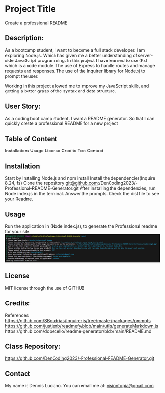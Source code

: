 # Project Title
Create a professional README

## Description: 
As a bootcamp student, I want to become a full stack developer. I am exploring Node.js. Which has given me a better understanding of server-side JavaScript  programming. In this project I have learned to use (Fs) which is a node module. The use of Express to handle routes and manage requests and responses. The use of the Inquirer library  for Node.sj to prompt the user. 

Working in this project allowed me to improve my JavaScript skills, and getting a better grasp of the syntax and data structure. 


## User Story:
As a coding boot camp student. 
I want a README generator. So that I can quickly create a professional README for a new project


## Table of Content
Installations
Usage
License
Credits
Test
Contact

## Installation
Start by Installing Node.js and npm install
Install the dependencies(Inquire 8.24, fs)
Clone the repository git@github.com:/DenCoding2023/-Professional-README-Generator.git
After installing the dependencies, run Node index.js in the terminal.
Answer the prompts.
Check the dist file to see your Readme.

## Usage
Run the application in (Node index.js), to generate the Professional readme for your site. 
![Alt text](<assest/readme img2.jpg>)

## License
MIT license through the use of GITHUB

## Credits:
References:
https://github.com/SBoudrias/Inquirer.js/tree/master/packages/prompts
https://github.com/justjenb/readmefy/blob/main/utils/generateMarkdown.js
https://github.com/dopecello/readme-generator/blob/main/README.md


## Class Repository:
https://github.com/DenCoding2023/-Professional-README-Generator.git

## Contact 
My name is Dennis Luciano.
You can email me at: visiontopia@gmail.com
